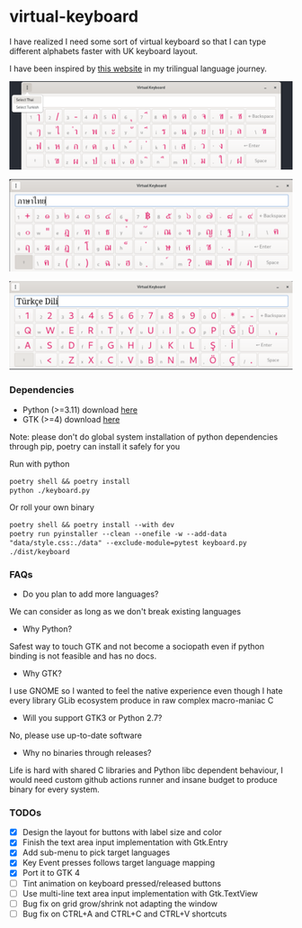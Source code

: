 # virtual-keyboard

I have realized I need some sort of virtual keyboard so that I can type different alphabets faster with UK keyboard layout.

I have been inspired by [this website](https://www.branah.com/) in my trilingual language journey.

![screenshot](screenshots/screenshot.png)

![screenshot](screenshots/thai-screenshot.png)

![screenshot](screenshots/turkish-screenshot.png)

### Dependencies

- Python (>=3.11) download [here](https://www.python.org/downloads/)
- GTK (>=4) download [here](https://gnome.pages.gitlab.gnome.org/pygobject/getting_started.html)

Note: please don't do global system installation of python dependencies through pip, poetry can install it safely for you

Run with python

```shell
poetry shell && poetry install
python ./keyboard.py
```

Or roll your own binary

```shell
poetry shell && poetry install --with dev
poetry run pyinstaller --clean --onefile -w --add-data "data/style.css:./data" --exclude-module=pytest keyboard.py
./dist/keyboard
```

### FAQs

- Do you plan to add more languages?

We can consider as long as we don't break existing languages

- Why Python?

Safest way to touch GTK and not become a sociopath even if python binding is not feasible and has no docs. 

- Why GTK?

I use GNOME so I wanted to feel the native experience even though I hate every library GLib ecosystem produce in raw complex macro-maniac C

- Will you support GTK3 or Python 2.7?

No, please use up-to-date software

- Why no binaries through releases?

Life is hard with shared C libraries and Python libc dependent behaviour, I would need custom github actions runner and insane budget to produce binary for every system.

### TODOs

- [X] Design the layout for buttons with label size and color
- [X] Finish the text area input implementation with Gtk.Entry
- [X] Add sub-menu to pick target languages
- [X] Key Event presses follows target language mapping
- [X] Port it to GTK 4
- [ ] Tint animation on keyboard pressed/released buttons
- [ ] Use multi-line text area input implementation with Gtk.TextView
- [ ] Bug fix on grid grow/shrink not adapting the window
- [ ] Bug fix on CTRL+A and CTRL+C and CTRL+V shortcuts
